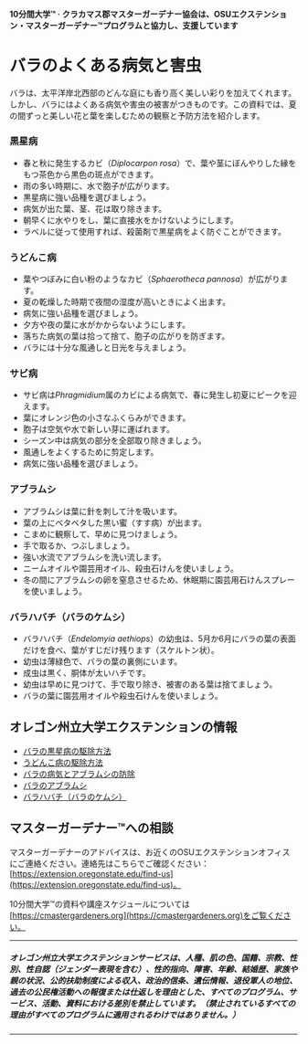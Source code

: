 #### 10分間大学™ · クラカマス郡マスターガーデナー協会は、OSUエクステンション・マスターガーデナー™プログラムと協力し、支援しています

# バラのよくある病気と害虫

バラは、太平洋岸北西部のどんな庭にも香り高く美しい彩りを加えてくれます。しかし、バラにはよくある病気や害虫の被害がつきものです。この資料では、夏の間ずっと美しい花と葉を楽しむための観察と予防方法を紹介します。

### 黒星病

- 春と秋に発生するカビ（*Diplocarpon rosa*）で、葉や茎にぼんやりした縁をもつ茶色から黒色の斑点ができます。
- 雨の多い時期に、水で胞子が広がります。
- 黒星病に強い品種を選びましょう。
- 病気が出た葉、茎、花は取り除きます。
- 朝早くに水やりをし、葉に直接水をかけないようにします。
- ラベルに従って使用すれば、殺菌剤で黒星病をよく防ぐことができます。

### うどんこ病

- 葉やつぼみに白い粉のようなカビ（*Sphaerotheca pannosa*）が広がります。
- 夏の乾燥した時期で夜間の湿度が高いときによく出ます。
- 病気に強い品種を選びましょう。
- 夕方や夜の葉に水がかからないようにします。
- 落ちた病気の葉は拾って捨て、胞子の広がりを防ぎます。
- バラには十分な風通しと日光を与えましょう。

### サビ病

- サビ病は*Phragmidium*属のカビによる病気で、春に発生し初夏にピークを迎えます。
- 葉にオレンジ色の小さなふくらみができます。
- 胞子は空気や水で新しい芽に運ばれます。
- シーズン中は病気の部分を全部取り除きましょう。
- 風通しをよくするために剪定します。
- 病気に強い品種を選びましょう。

### アブラムシ

- アブラムシは葉に針を刺して汁を吸います。
- 葉の上にベタベタした黒い蜜（すす病）が出ます。
- こまめに観察して、早めに見つけましょう。
- 手で取るか、つぶしましょう。
- 強い水流でアブラムシを洗い流します。
- ニームオイルや園芸用オイル、殺虫石けんを使いましょう。
- 冬の間にアブラムシの卵を窒息させるため、休眠期に園芸用石けんスプレーを使いましょう。

### バラハバチ（バラのケムシ）

- バラハバチ（*Endelomyia aethiops*）の幼虫は、5月か6月にバラの葉の表面だけを食べ、葉がすじだけ残ります（スケルトン状）。
- 幼虫は薄緑色で、バラの葉の裏側にいます。
- 成虫は黒く、胴体が太いハチです。
- 幼虫は早めに見つけて、手で取り除き、被害のある葉は捨てましょう。
- バラの葉に園芸用オイルや殺虫石けんを使いましょう。

## オレゴン州立大学エクステンションの情報

- [バラの黒星病の駆除方法](https://solvepestproblems.oregonstate.edu/plant-problems/roses/black-spot)
- [うどんこ病の駆除方法](https://solvepestproblems.oregonstate.edu/plant-problems/roses/powdery-mildew)
- [バラの病気とアブラムシの防除](https://extension.oregonstate.edu/catalog/pub/ec-1520-controlling-diseases-aphids-your-roses)
- [バラのアブラムシ](https://solvepestproblems.oregonstate.edu/plant-problems/rose/aphid)
- [バラハバチ（バラのケムシ）](https://agsci.oregonstate.edu/nurspest/insects/roseslug)

## マスターガーデナー™への相談

マスターガーデナーのアドバイスは、お近くのOSUエクステンションオフィスにご連絡ください。連絡先はこちらでご確認ください：[https://extension.oregonstate.edu/find-us](https://extension.oregonstate.edu/find-us)。

10分間大学™の資料や講座スケジュールについては[https://cmastergardeners.org](https://cmastergardeners.org)をご覧ください。

---

##### オレゴン州立大学エクステンションサービスは、人種、肌の色、国籍、宗教、性別、性自認（ジェンダー表現を含む）、性的指向、障害、年齢、結婚歴、家族や親の状況、公的扶助制度による収入、政治的信条、遺伝情報、退役軍人の地位、過去の公民権活動への報復または仕返しを理由とした、すべてのプログラム、サービス、活動、資料における差別を禁止しています。（禁止されているすべての理由がすべてのプログラムに適用されるわけではありません。）  
---